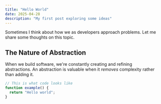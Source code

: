 ```yaml
---
title: "Hello World"
date: 2025-04-28
description: "My first post exploring some ideas"
---
```


Sometimes I think about how we as developers approach problems. Let me share some thoughts on this topic.

## The Nature of Abstraction

When we build software, we're constantly creating and refining abstractions. An abstraction is valuable when it _removes_ complexity rather than adding it.

```js
// This is what code looks like
function example() {
  return "Hello world";
}